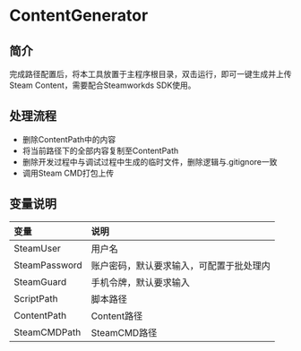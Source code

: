 # ContentGenerator

## 简介

完成路径配置后，将本工具放置于主程序根目录，双击运行，即可一键生成并上传Steam Content，需要配合Steamworkds SDK使用。

## 处理流程

- 删除ContentPath中的内容
- 将当前路径下的全部内容复制至ContentPath
- 删除开发过程中与调试过程中生成的临时文件，删除逻辑与.gitignore一致
- 调用Steam CMD打包上传

## 变量说明

|变量|说明|
|:---|:---|
|SteamUser|用户名|
|SteamPassword|账户密码，默认要求输入，可配置于批处理内|
|SteamGuard|手机令牌，默认要求输入|
|ScriptPath|脚本路径|
|ContentPath|Content路径|
|SteamCMDPath|SteamCMD路径|
